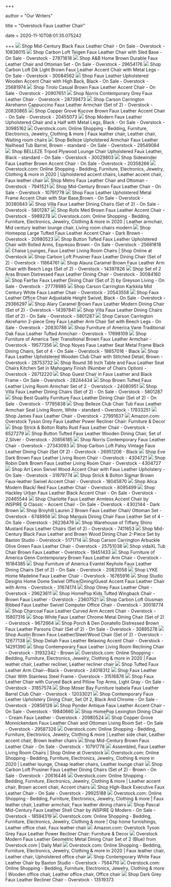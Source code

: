 +++
        
author = "Our Writers"
        
title = "Overstock Faux Leather Chair"
        
date = 2020-11-10T08:01:35.075242
        
+++
[ ![](https://ak1.ostkcdn.com/images/products/10838015/Mid-Century-Black-Faux-Leather-Chair-44099b4e-3118-4ad8-9d5e-5faf6556c746_600.jpg?impolicy=medium)](https://ak1.ostkcdn.com/images/products/10838015/Mid-Century-Black-Faux-Leather-Chair-44099b4e-3118-4ad8-9d5e-5faf6556c746_600.jpg?impolicy=medium) Shop Mid-Century Black Faux Leather Chair - On Sale - Overstock - 10838015
[ ![](https://ak1.ostkcdn.com/images/products/27871618/Carbon-Loft-Teigen-Faux-Leather-Chair-with-Sled-Base-d5852b8c-51f5-42eb-b01d-5e3b71416d15_600.jpg?impolicy=medium)](https://ak1.ostkcdn.com/images/products/27871618/Carbon-Loft-Teigen-Faux-Leather-Chair-with-Sled-Base-d5852b8c-51f5-42eb-b01d-5e3b71416d15_600.jpg?impolicy=medium) Shop Carbon Loft Teigen Faux Leather Chair with Sled Base - On Sale -  Overstock - 27871618
[ ![](https://ak1.ostkcdn.com/images/products/is/images/direct/c84fe196152c6e22fa33743d2bc238e41d536e98/Brown-Durable-Faux-Leather-Chair-and-Ottoman-Set.jpg?impolicy=medium)](https://ak1.ostkcdn.com/images/products/is/images/direct/c84fe196152c6e22fa33743d2bc238e41d536e98/Brown-Durable-Faux-Leather-Chair-and-Ottoman-Set.jpg?impolicy=medium) Shop A&B Home Brown Durable Faux Leather Chair and Ottoman Set - On Sale -  Overstock - 29654176
[ ![](https://ak1.ostkcdn.com/images/products/30084562/Anwar-Light-Brown-Faux-Leather-Wide-Seating-Accent-Chair-with-Metal-Legs-4d8c3dd7-f846-4396-b4c8-27e4cd50adb4_600.jpg?impolicy=medium)](https://ak1.ostkcdn.com/images/products/30084562/Anwar-Light-Brown-Faux-Leather-Wide-Seating-Accent-Chair-with-Metal-Legs-4d8c3dd7-f846-4396-b4c8-27e4cd50adb4_600.jpg?impolicy=medium) Shop Carbon Loft Dik Light Brown Faux Leather Accent Chair with Metal Legs  - On Sale - Overstock - 30084562
[ ![](https://ak1.ostkcdn.com/images/products/25681974/Faux-Leather-Upholstered-Wooden-Accent-Chair-with-High-Back-Black-dc5647fa-d34d-4b65-8256-92c0dc2ebb28_600.jpg?impolicy=medium)](https://ak1.ostkcdn.com/images/products/25681974/Faux-Leather-Upholstered-Wooden-Accent-Chair-with-High-Back-Black-dc5647fa-d34d-4b65-8256-92c0dc2ebb28_600.jpg?impolicy=medium) Shop Faux Leather Upholstered Wooden Accent Chair with High Back, Black -  On Sale - Overstock - 25681974
[ ![](https://ak1.ostkcdn.com/images/products/20907651/Signature-Design-by-Ashley-Tirolo-Brown-Faux-Leather-Casual-Accent-Chair-5dbd9d18-8dfa-42d1-976b-644f3b84c092_600.jpg?impolicy=medium)](https://ak1.ostkcdn.com/images/products/20907651/Signature-Design-by-Ashley-Tirolo-Brown-Faux-Leather-Casual-Accent-Chair-5dbd9d18-8dfa-42d1-976b-644f3b84c092_600.jpg?impolicy=medium) Shop Tirolo Casual Brown Faux Leather Accent Chair - On Sale - Overstock -  20907651
[ ![](https://ak1.ostkcdn.com/images/products/28739473/Norris-Contemporary-Grey-Faux-Leather-Chair-b73b5c54-bbf1-45ed-b4bc-85eef24c7668_600.jpg?impolicy=medium)](https://ak1.ostkcdn.com/images/products/28739473/Norris-Contemporary-Grey-Faux-Leather-Chair-b73b5c54-bbf1-45ed-b4bc-85eef24c7668_600.jpg?impolicy=medium) Shop Norris Contemporary Grey Faux Leather Chair - Overstock - 28739473
[ ![](https://ak1.ostkcdn.com/images/products/is/images/direct/ea917a3d1783c0e4e91a5c5aea52a5f488ff0ca5/Carson-Carrington-Akrehamn-2-piece-Cappuccino-Faux-Leather-Arm-Chairs-Set-with-Beech-Legs.jpg?impolicy=medium)](https://ak1.ostkcdn.com/images/products/is/images/direct/ea917a3d1783c0e4e91a5c5aea52a5f488ff0ca5/Carson-Carrington-Akrehamn-2-piece-Cappuccino-Faux-Leather-Arm-Chairs-Set-with-Beech-Legs.jpg?impolicy=medium) Shop Carson Carrington Akrehamn Cappuccino Faux Leather Armchair (Set of 2)  - Overstock - 20830865
[ ![](https://ak1.ostkcdn.com/images/products/20455073/INK-IVY-Shasta-Brown-Faux-Leather-Accent-Chair-43d7e554-267f-44a6-ac2c-1433d8911966_600.jpg?impolicy=medium)](https://ak1.ostkcdn.com/images/products/20455073/INK-IVY-Shasta-Brown-Faux-Leather-Accent-Chair-43d7e554-267f-44a6-ac2c-1433d8911966_600.jpg?impolicy=medium) Shop Copper Grove Kucove Brown Faux Leather Accent Chair - On Sale -  Overstock - 20455073
[ ![](https://ak1.ostkcdn.com/images/products/30985162/Modern-Faux-Leather-Upholstered-Chair-and-a-Half-with-Metal-Legs-Black-8336f0f2-21da-47b3-9af6-7fcfe1679922_600.jpg?impolicy=medium)](https://ak1.ostkcdn.com/images/products/30985162/Modern-Faux-Leather-Upholstered-Chair-and-a-Half-with-Metal-Legs-Black-8336f0f2-21da-47b3-9af6-7fcfe1679922_600.jpg?impolicy=medium) Shop Modern Faux Leather Upholstered Chair and a Half with Metal Legs,  Black - On Sale - Overstock - 30985162
[ ![](https://i.pinimg.com/originals/5f/d6/f5/5fd6f5c546fd10f6539c84f565ac956e.jpg)](https://i.pinimg.com/originals/5f/d6/f5/5fd6f5c546fd10f6539c84f565ac956e.jpg) Overstock.com: Online Shopping - Bedding, Furniture, Electronics, Jewelry,  Clothing & more | Faux leather chair, Leather chair, Waiting room chairs
[ ![](https://ak1.ostkcdn.com/images/products/is/images/direct/c7d850a102eb1799da8a7c7aeee60adb9e6551f4/Belleze-Modern-Upholstered-Arm-Club-Chair-Faux-Leather-With-Nailhead-Tub-Barrel-Style%2C-Brown.jpg?impolicy=medium)](https://ak1.ostkcdn.com/images/products/is/images/direct/c7d850a102eb1799da8a7c7aeee60adb9e6551f4/Belleze-Modern-Upholstered-Arm-Club-Chair-Faux-Leather-With-Nailhead-Tub-Barrel-Style%2C-Brown.jpg?impolicy=medium) Shop Belleze Upholstered Armchair Faux Leather Nailhead Tub Barrel, Brown -  standard - On Sale - Overstock - 29549084
[ ![](https://ak1.ostkcdn.com/images/products/is/images/direct/f41fd7e2ec2790e167fa830bec37e0bdb6febc17/BELLEZE-Mid-Century-Modern-Tripod-Plywood-Lounge-Chair-Walnut-Bentwood-Upholstered-Faux-Leather%2C-Black.jpg?impolicy=medium)](https://ak1.ostkcdn.com/images/products/is/images/direct/f41fd7e2ec2790e167fa830bec37e0bdb6febc17/BELLEZE-Mid-Century-Modern-Tripod-Plywood-Lounge-Chair-Walnut-Bentwood-Upholstered-Faux-Leather%2C-Black.jpg?impolicy=medium) Shop BELLEZE Tripod Plywood Lounge Chair Upholstered Faux Leather, Black -  standard - On Sale - Overstock - 30029803
[ ![](https://ak1.ostkcdn.com/images/products/20358266/Sidewinder-Accent-Chair-9a1a5084-66b5-427f-b288-fcb80d495003_600.jpg?impolicy=medium)](https://ak1.ostkcdn.com/images/products/20358266/Sidewinder-Accent-Chair-9a1a5084-66b5-427f-b288-fcb80d495003_600.jpg?impolicy=medium) Shop Sidewinder Faux Leather Brown Accent Chair - On Sale - Overstock -  20358266
[ ![](https://i.pinimg.com/474x/63/7e/12/637e12f30ca6bb4a958f8fc84078fbb6.jpg)](https://i.pinimg.com/474x/63/7e/12/637e12f30ca6bb4a958f8fc84078fbb6.jpg) Overstock.com: Online Shopping - Bedding, Furniture, Electronics, Jewelry,  Clothing & more in 2020 | Upholstered accent chairs, Leather accent chair, Faux  leather chair
[ ![](https://ak1.ostkcdn.com/images/products/7941521/Metro-Leather-Chair-and-Ottoman-f03847e1-5d2e-41e8-aac2-a1c74b39d02f_600.jpg?impolicy=medium)](https://ak1.ostkcdn.com/images/products/7941521/Metro-Leather-Chair-and-Ottoman-f03847e1-5d2e-41e8-aac2-a1c74b39d02f_600.jpg?impolicy=medium) Shop Metro Faux Leather Chair and Ottoman - Overstock - 7941521
[ ![](https://ak1.ostkcdn.com/images/products/10791778/Mid-Century-Brown-Faux-Leather-Chair-6370cce5-b83a-4848-aab9-04eac4458d2e_600.jpg?impolicy=medium)](https://ak1.ostkcdn.com/images/products/10791778/Mid-Century-Brown-Faux-Leather-Chair-6370cce5-b83a-4848-aab9-04eac4458d2e_600.jpg?impolicy=medium) Shop Mid-Century Brown Faux Leather Chair - On Sale - Overstock - 10791778
[ ![](https://ak1.ostkcdn.com/images/products/30380843/Faux-Leather-Upholstered-Metal-Frame-Accent-Chair-with-Star-Base-Brown-de72217a-cc15-446b-bead-78f95861b11e_600.jpg?impolicy=medium)](https://ak1.ostkcdn.com/images/products/30380843/Faux-Leather-Upholstered-Metal-Frame-Accent-Chair-with-Star-Base-Brown-de72217a-cc15-446b-bead-78f95861b11e_600.jpg?impolicy=medium) Shop Faux Leather Upholstered Metal Frame Accent Chair with Star Base,Brown  - On Sale - Overstock - 30380843
[ ![](https://ak1.ostkcdn.com/images/products/5801287/Villa-Faux-Leather-Dining-Chairs-Set-of-2-739a1636-1c47-4cfb-a144-f4b38da7bdef_1000.jpg)](https://ak1.ostkcdn.com/images/products/5801287/Villa-Faux-Leather-Dining-Chairs-Set-of-2-739a1636-1c47-4cfb-a144-f4b38da7bdef_1000.jpg) Shop Villa Faux Leather Dining Chairs (Set of 2) - On Sale - Overstock -  5801287
[ ![](https://ak1.ostkcdn.com/images/products/5989278/Rollx-Med-Brown-Faux-Leather-Accent-Chair-P13678889.jpg?impolicy=medium)](https://ak1.ostkcdn.com/images/products/5989278/Rollx-Med-Brown-Faux-Leather-Accent-Chair-P13678889.jpg?impolicy=medium) Shop Rollx Med Brown Faux Leather Accent Chair - Overstock - 5989278
[ ![](https://i.pinimg.com/originals/a0/dd/03/a0dd0328480949e16342a4a45ef17fc5.png)](https://i.pinimg.com/originals/a0/dd/03/a0dd0328480949e16342a4a45ef17fc5.png) Overstock.com: Online Shopping - Bedding, Furniture, Electronics, Jewelry,  Clothing & more in 2020 | Leather armchair, Mid century leather lounge chair,  Living room chairs modern
[ ![](https://ak1.ostkcdn.com/images/products/20980523/Homepop-Large-Tufted-Faux-Leather-Accent-Chair-Dark-Brown-2703b45f-8220-4fb9-bac2-f260bb16208f_600.jpg?impolicy=medium)](https://ak1.ostkcdn.com/images/products/20980523/Homepop-Large-Tufted-Faux-Leather-Accent-Chair-Dark-Brown-2703b45f-8220-4fb9-bac2-f260bb16208f_600.jpg?impolicy=medium) Shop Homepop Large Tufted Faux Leather Accent Chair - Dark Brown - Overstock  - 20980523
[ ![](https://ak1.ostkcdn.com/images/products/25681818/Button-Tufted-Faux-Leather-Upholstered-Chair-with-Rolled-Arms-Espresso-Brown-2d0953fc-d08c-4fb5-8309-fceb1c16f2a1_600.jpg?impolicy=medium)](https://ak1.ostkcdn.com/images/products/25681818/Button-Tufted-Faux-Leather-Upholstered-Chair-with-Rolled-Arms-Espresso-Brown-2d0953fc-d08c-4fb5-8309-fceb1c16f2a1_600.jpg?impolicy=medium) Shop Button Tufted Faux Leather Upholstered Chair with Rolled Arms,  Espresso Brown - On Sale - Overstock - 25681818
[ ![](https://ak1.ostkcdn.com/images/products/27334966/Pasargads-Concord-Leather-Stainless-Steel-Lounge-Chair-Orange-fc365746-307b-422c-b320-639847479f34_1000.jpg?imwidth=400&impolicy=medium)](https://ak1.ostkcdn.com/images/products/27334966/Pasargads-Concord-Leather-Stainless-Steel-Lounge-Chair-Orange-fc365746-307b-422c-b320-639847479f34_1000.jpg?imwidth=400&impolicy=medium) Chaise Lounges, Faux Leather Living Room Chairs | Shop Online at Overstock
[ ![](https://ak1.ostkcdn.com/images/products/is/images/direct/e04d5917f61939d210d25cf5435c9b9a5e94b7e5/Carbon-Loft-Prusiner-Faux-Leather-Dining-Chairs-%28Set-of-2%29.jpg?impolicy=medium)](https://ak1.ostkcdn.com/images/products/is/images/direct/e04d5917f61939d210d25cf5435c9b9a5e94b7e5/Carbon-Loft-Prusiner-Faux-Leather-Dining-Chairs-%28Set-of-2%29.jpg?impolicy=medium) Shop Carbon Loft Prusiner Faux Leather Dining Chair (Set of 2) - Overstock  - 11864761
[ ![](https://ak1.ostkcdn.com/images/products/14397826/Set-of-2-Alaura-Arm-Chair-in-Caramel-Brown-Faux-Leather-with-Beech-Legs-b508d7cb-c3d3-4212-adf4-7f0ad9788c01_600.jpg?impolicy=medium)](https://ak1.ostkcdn.com/images/products/14397826/Set-of-2-Alaura-Arm-Chair-in-Caramel-Brown-Faux-Leather-with-Beech-Legs-b508d7cb-c3d3-4212-adf4-7f0ad9788c01_600.jpg?impolicy=medium) Shop Alaura Caramel Brown Faux Leather Arm Chair with Beech Legs (Set of 2)  - Overstock - 14397826
[ ![](https://ak1.ostkcdn.com/images/products/30084160/Set-of-2-Aras-Brown-Distressed-Faux-Leather-Dining-Chair-6aaa49b2-e846-4033-8255-7903795462d8_600.jpg?impolicy=medium)](https://ak1.ostkcdn.com/images/products/30084160/Set-of-2-Aras-Brown-Distressed-Faux-Leather-Dining-Chair-6aaa49b2-e846-4033-8255-7903795462d8_600.jpg?impolicy=medium) Shop Set of 2 Aras Brown Distressed Faux Leather Dining Chair - Overstock -  30084160
[ ![](https://ak1.ostkcdn.com/images/products/27778985/Fairfax-Faux-Leather-Dining-Chair-Set-of-2-by-Greyson-Living-N-A-e01843f9-ba74-4056-8411-71a227551876_600.jpg?impolicy=medium)](https://ak1.ostkcdn.com/images/products/27778985/Fairfax-Faux-Leather-Dining-Chair-Set-of-2-by-Greyson-Living-N-A-e01843f9-ba74-4056-8411-71a227551876_600.jpg?impolicy=medium) Shop Fairfax Faux Leather Dining Chair (Set of 2) by Greyson Living - On  Sale - Overstock - 27778985
[ ![](https://ak1.ostkcdn.com/images/products/20543558/Carson-Carrington-Karkkila-Mid-Century-White-Faux-Leather-Chair-4459cb70-ef8d-4aaf-9be6-44b04b199bb5_600.jpg?impolicy=medium)](https://ak1.ostkcdn.com/images/products/20543558/Carson-Carrington-Karkkila-Mid-Century-White-Faux-Leather-Chair-4459cb70-ef8d-4aaf-9be6-44b04b199bb5_600.jpg?impolicy=medium) Shop Carson Carrington Karkkila Mid Century White Faux Leather Chair -  Overstock - 20543558
[ ![](https://ak1.ostkcdn.com/images/products/29366297/Faux-Leather-Office-Chair-Adjustable-Height-Swivel-Black-ed1e044f-c2d8-40ca-9710-2d21bad3e3d2_600.jpg?impolicy=medium)](https://ak1.ostkcdn.com/images/products/29366297/Faux-Leather-Office-Chair-Adjustable-Height-Swivel-Black-ed1e044f-c2d8-40ca-9710-2d21bad3e3d2_600.jpg?impolicy=medium) Shop Faux Leather Office Chair Adjustable Height Swivel, Black - On Sale -  Overstock - 29366297
[ ![](https://ak1.ostkcdn.com/images/products/14397841/Set-of-2-Alary-Caramel-Brown-Faux-Leather-Modern-Dining-Chair-with-Black-Iron-Legs-7d9b6430-248c-45f6-8f71-d96f7c3b8707_600.jpg?impolicy=medium)](https://ak1.ostkcdn.com/images/products/14397841/Set-of-2-Alary-Caramel-Brown-Faux-Leather-Modern-Dining-Chair-with-Black-Iron-Legs-7d9b6430-248c-45f6-8f71-d96f7c3b8707_600.jpg?impolicy=medium) Shop Alary Caramel Brown Faux Leather Modern Dining Chair (Set of 2) -  Overstock - 14397841
[ ![](https://ak1.ostkcdn.com/images/products/is/images/direct/3cf96442a604466c03d8eddf42b92af8af8440c7/Villa-Faux-Leather-Dining-Chairs-%28Set-of-2%29.jpg)](https://ak1.ostkcdn.com/images/products/is/images/direct/3cf96442a604466c03d8eddf42b92af8af8440c7/Villa-Faux-Leather-Dining-Chairs-%28Set-of-2%29.jpg) Shop Villa Faux Leather Dining Chairs (Set of 2) - On Sale - Overstock -  5801287
[ ![](https://ak1.ostkcdn.com/images/products/is/images/direct/b0e4b2a026fdec38ae9c85c1d5da766b56f14044/Carson-Carrington-Akrehamn-2-piece-Grey-Faux-Leather-Arm-Chair-Set-with-Beech-Legs.jpg?impolicy=medium)](https://ak1.ostkcdn.com/images/products/is/images/direct/b0e4b2a026fdec38ae9c85c1d5da766b56f14044/Carson-Carrington-Akrehamn-2-piece-Grey-Faux-Leather-Arm-Chair-Set-with-Beech-Legs.jpg?impolicy=medium) Shop Carson Carrington Akrehamn 2-piece Grey Faux Leather Arm Chair Set  with Beech Legs - On Sale - Overstock - 20830786
[ ![](https://ak1.ostkcdn.com/images/products/17698109/Furniture-of-America-Luxenburg-Traditional-Tufted-Top-Grain-Leather-Match-Dark-Oak-Arm-Chair-9ad8c890-21d0-4a86-8e87-ff1e35b6ddc7_600.jpg?impolicy=medium)](https://ak1.ostkcdn.com/images/products/17698109/Furniture-of-America-Luxenburg-Traditional-Tufted-Top-Grain-Leather-Match-Dark-Oak-Arm-Chair-9ad8c890-21d0-4a86-8e87-ff1e35b6ddc7_600.jpg?impolicy=medium) Shop Furniture of America Vane Traditional Oak Faux Leather Tufted Armchair  - Overstock - 17698109
[ ![](https://ak1.ostkcdn.com/images/products/19577356/Furniture-of-America-Sempia-Transitional-Brown-Leatherette-Chenille-Fabric-Arm-Chair-85dcc70f-cd8f-4d1f-8d44-782f478e6886_600.jpg?impolicy=medium)](https://ak1.ostkcdn.com/images/products/19577356/Furniture-of-America-Sempia-Transitional-Brown-Leatherette-Chenille-Fabric-Arm-Chair-85dcc70f-cd8f-4d1f-8d44-782f478e6886_600.jpg?impolicy=medium) Shop Furniture of America Teer Transitional Brown Faux Leather Armchair -  Overstock - 19577356
[ ![](https://ak1.ostkcdn.com/images/products/18657016/Noyes-Faux-Leather-Seat-Metal-Frame-Black-Dining-Chairs-Set-of-4-9789c1af-1784-4afa-96ca-8dfc26d74b95_600.jpg?impolicy=medium)](https://ak1.ostkcdn.com/images/products/18657016/Noyes-Faux-Leather-Seat-Metal-Frame-Black-Dining-Chairs-Set-of-4-9789c1af-1784-4afa-96ca-8dfc26d74b95_600.jpg?impolicy=medium) Shop Noyes Faux Leather Seat Metal Frame Black Dining Chairs, Set of 4 - On  Sale - Overstock - 18657016 - Black
[ ![](https://ak1.ostkcdn.com/images/products/28753732/Faux-Leather-Upholstered-Wooden-Club-Chair-with-Stitched-Detail-Brown-b56663a0-1f57-4b08-97f9-47c8e0500887_600.jpg?impolicy=medium)](https://ak1.ostkcdn.com/images/products/28753732/Faux-Leather-Upholstered-Wooden-Club-Chair-with-Stitched-Detail-Brown-b56663a0-1f57-4b08-97f9-47c8e0500887_600.jpg?impolicy=medium) Shop Faux Leather Upholstered Wooden Club Chair with Stitched Detail, Brown  - Overstock - 28753732
[ ![](https://ak1.ostkcdn.com/images/products/is/images/direct/082f8ea2501584f65022fa81e91f11309d38f78a/Round-36-Inch-Table-and-Faux-Leather-Seat-Chairs-Kitchen-Set-in-Mahogany-Finish-%28Number-of-Chairs-Option%29.jpg?impolicy=medium)](https://ak1.ostkcdn.com/images/products/is/images/direct/082f8ea2501584f65022fa81e91f11309d38f78a/Round-36-Inch-Table-and-Faux-Leather-Seat-Chairs-Kitchen-Set-in-Mahogany-Finish-%28Number-of-Chairs-Option%29.jpg?impolicy=medium) Shop Round 36 Inch Table and Faux Leather Seat Chairs Kitchen Set in  Mahogany Finish (Number of Chairs Option) - Overstock - 28712220
[ ![](https://ak1.ostkcdn.com/images/products/28244434/Work-Smart-Guest-Chair-in-Faux-Leather-and-Black-Frame-N-A-6cbd145b-1a6c-4196-9615-61d40e9958fd_600.jpg?impolicy=medium)](https://ak1.ostkcdn.com/images/products/28244434/Work-Smart-Guest-Chair-in-Faux-Leather-and-Black-Frame-N-A-6cbd145b-1a6c-4196-9615-61d40e9958fd_600.jpg?impolicy=medium) Shop Guest Chair in Faux Leather and Black Frame - On Sale - Overstock -  28244434
[ ![](https://ak1.ostkcdn.com/images/products/24080951/Brown-Tufted-Faux-Leather-Living-Room-Armchair-Set-of-2-7d894f7c-a7cb-4955-846b-a4910569e78e_600.jpg?impolicy=medium)](https://ak1.ostkcdn.com/images/products/24080951/Brown-Tufted-Faux-Leather-Living-Room-Armchair-Set-of-2-7d894f7c-a7cb-4955-846b-a4910569e78e_600.jpg?impolicy=medium) Shop Brown Tufted Faux Leather Living Room Armchair Set of 2 - Overstock -  24080951
[ ![](https://ak1.ostkcdn.com/images/products/5801287/Villa-Faux-Leather-Dining-Chairs-Set-of-2-d3e092e9-dae9-4a2e-ba9f-c02d1f3e5f77_600.jpg?impolicy=medium)](https://ak1.ostkcdn.com/images/products/5801287/Villa-Faux-Leather-Dining-Chairs-Set-of-2-d3e092e9-dae9-4a2e-ba9f-c02d1f3e5f77_600.jpg?impolicy=medium) Shop Villa Faux Leather Dining Chairs (Set of 2) - On Sale - Overstock -  5801287
[ ![](https://ak1.ostkcdn.com/images/products/is/images/direct/7db99a11b5104871300791ae8a892925fc348cf5/Best-Quality-Furniture-Faux-Leather-Dining-Chair-%28Set-of-2%29.jpg?impolicy=medium)](https://ak1.ostkcdn.com/images/products/is/images/direct/7db99a11b5104871300791ae8a892925fc348cf5/Best-Quality-Furniture-Faux-Leather-Dining-Chair-%28Set-of-2%29.jpg?impolicy=medium) Shop Best Quality Furniture Faux Leather Dining Chair (Set of 2) - On Sale  - Overstock - 17795838
[ ![](https://ak1.ostkcdn.com/images/products/is/images/direct/557ccfe818bc33e2c0f12e3767c7df3f4d1e828b/Belleze-Club-Chair-Tub-Faux-Leather-Armchair-Seat-Accent-Living-Room%2C-White.jpg?impolicy=medium)](https://ak1.ostkcdn.com/images/products/is/images/direct/557ccfe818bc33e2c0f12e3767c7df3f4d1e828b/Belleze-Club-Chair-Tub-Faux-Leather-Armchair-Seat-Accent-Living-Room%2C-White.jpg?impolicy=medium) Shop Belleze Club Chair Tub Faux Leather Armchair Seat Living Room, White -  standard - Overstock - 17833251
[ ![](https://ak1.ostkcdn.com/images/products/27991637/James-PU-Leather-Chair-9d288fe2-47c1-4e31-b6b8-a96f733cf9ba_600.jpg?impolicy=medium)](https://ak1.ostkcdn.com/images/products/27991637/James-PU-Leather-Chair-9d288fe2-47c1-4e31-b6b8-a96f733cf9ba_600.jpg?impolicy=medium) Shop James Faux Leather Chair - Overstock - 27991637
[ ![](https://images-na.ssl-images-amazon.com/images/I/A1YPtQop%2BJL._AC_SY355_.jpg)](https://images-na.ssl-images-amazon.com/images/I/A1YPtQop%2BJL._AC_SY355_.jpg) Amazon.com: Overstock Tyson Grey Faux Leather Power Recliner Chair:  Furniture & Decor
[ ![](https://ak1.ostkcdn.com/images/products/6527279/Rialto-Rust-Faux-Leather-Chair-83653a8c-c802-4f3d-8a30-2b6a0f6c9836_600.jpg?impolicy=medium)](https://ak1.ostkcdn.com/images/products/6527279/Rialto-Rust-Faux-Leather-Chair-83653a8c-c802-4f3d-8a30-2b6a0f6c9836_600.jpg?impolicy=medium) Shop Strick & Bolton Rialto Rust Faux Leather Chair - Overstock - 6527279
[ ![](https://ak1.ostkcdn.com/images/products/20856185/Button-Tufted-Faux-Leather-Wooden-Dining-Chair-Set-Of-2-Silver-fda516d1-5e8e-45fd-bd87-f6ec5b60753a_600.jpg?impolicy=medium)](https://ak1.ostkcdn.com/images/products/20856185/Button-Tufted-Faux-Leather-Wooden-Dining-Chair-Set-Of-2-Silver-fda516d1-5e8e-45fd-bd87-f6ec5b60753a_600.jpg?impolicy=medium) Shop Button Tufted Faux Leather Wooden Dining Chair, Set of 2,Silver -  Overstock - 20856185
[ ![](https://ak1.ostkcdn.com/images/products/27343093/Norris-Contemporary-Faux-Leather-Chair-f5430767-6dca-42e5-b74b-9b3898722fc5_600.jpg?impolicy=medium)](https://ak1.ostkcdn.com/images/products/27343093/Norris-Contemporary-Faux-Leather-Chair-f5430767-6dca-42e5-b74b-9b3898722fc5_600.jpg?impolicy=medium) Shop Norris Contemporary Faux Leather Chair - Overstock - 27343093
[ ![](https://ak1.ostkcdn.com/images/products/26951206/Carbon-Loft-Patsy-Vintage-Faux-Leather-Dining-Chair-Set-Of-2-5a6f1fe3-8acc-4784-af43-6417415d06ef_600.jpg?impolicy=medium)](https://ak1.ostkcdn.com/images/products/26951206/Carbon-Loft-Patsy-Vintage-Faux-Leather-Dining-Chair-Set-Of-2-5a6f1fe3-8acc-4784-af43-6417415d06ef_600.jpg?impolicy=medium) Shop Carbon Loft Patsy Vintage Faux Leather Dining Chair (Set Of 2) -  Overstock - 26951206 - Black
[ ![](https://ak1.ostkcdn.com/images/products/P12282272.jpg?impolicy=medium)](https://ak1.ostkcdn.com/images/products/P12282272.jpg?impolicy=medium) Shop Eve Dark Brown Faux Leather Living Room Chair - Overstock - 4304721
[ ![](https://ak1.ostkcdn.com/images/products/P12282273.jpg?impolicy=medium)](https://ak1.ostkcdn.com/images/products/P12282273.jpg?impolicy=medium) Shop Robin Dark Brown Faux Leather Living Room Chair - Overstock - 4304727
[ ![](https://ak1.ostkcdn.com/images/products/is/images/direct/7ce54e6ec5e631be4dc1ee18f3cd48bffd18cc7a/Art-Leon-Swivel-Wood-Accent-Chair-with-Faux-Leather-Upholstery.jpg?impolicy=medium)](https://ak1.ostkcdn.com/images/products/is/images/direct/7ce54e6ec5e631be4dc1ee18f3cd48bffd18cc7a/Art-Leon-Swivel-Wood-Accent-Chair-with-Faux-Leather-Upholstery.jpg?impolicy=medium) Shop Art Leon Swivel Wood Accent Chair with Faux Leather Upholstery - On  Sale - Overstock - 31979774
[ ![](https://ak1.ostkcdn.com/images/products/18045870/Emerald-Home-Milo-Dark-Brown-Swivel-Chair-3fd544bf-d5f5-4996-be7c-9e759e02f8cd_600.jpg?impolicy=medium)](https://ak1.ostkcdn.com/images/products/18045870/Emerald-Home-Milo-Dark-Brown-Swivel-Chair-3fd544bf-d5f5-4996-be7c-9e759e02f8cd_600.jpg?impolicy=medium) Shop Strick & Bolton Sigmar Brown Faux-leather Swivel Accent Chair -  Overstock - 18045870
[ ![](https://ak1.ostkcdn.com/images/products/8095499/Alica-Modern-Black-Red-Faux-Leather-Chair-76faf050-1aba-4f09-81cf-527bb5da3bb5_600.jpg?impolicy=medium)](https://ak1.ostkcdn.com/images/products/8095499/Alica-Modern-Black-Red-Faux-Leather-Chair-76faf050-1aba-4f09-81cf-527bb5da3bb5_600.jpg?impolicy=medium) Shop Alica Modern Black/ Red Faux Leather Chair - Overstock - 8095499
[ ![](https://ak1.ostkcdn.com/images/products/20465544/Hackley-Urban-Faux-Leather-Black-Accent-Chair-0180bff7-871d-4bba-abb4-eee5a6230eec_600.jpg?impolicy=medium)](https://ak1.ostkcdn.com/images/products/20465544/Hackley-Urban-Faux-Leather-Black-Accent-Chair-0180bff7-871d-4bba-abb4-eee5a6230eec_600.jpg?impolicy=medium) Shop Hackley Urban Faux Leather Black Accent Chair - On Sale - Overstock -  20465544
[ ![](https://ak1.ostkcdn.com/images/products/4302144/Charlotte-Faux-Leather-Armless-Accent-Chair-by-iNSPIRE-Q-Classic-621a533d-6667-4db3-b506-193122d0f75c_600.jpg?impolicy=medium)](https://ak1.ostkcdn.com/images/products/4302144/Charlotte-Faux-Leather-Armless-Accent-Chair-by-iNSPIRE-Q-Classic-621a533d-6667-4db3-b506-193122d0f75c_600.jpg?impolicy=medium) Shop Charlotte Faux Leather Armless Accent Chair by iNSPIRE Q Classic -  Accent Chair - On Sale - Overstock - 4302144 - Dark Brown
[ ![](https://ak1.ostkcdn.com/images/products/6748956/Broyhill-Lauren-2-Brown-Faux-Leather-Chair-Ottoman-Set-e5312a6f-41b8-4ede-914a-5a8150cf49c0_600.jpg?impolicy=medium)](https://ak1.ostkcdn.com/images/products/6748956/Broyhill-Lauren-2-Brown-Faux-Leather-Chair-Ottoman-Set-e5312a6f-41b8-4ede-914a-5a8150cf49c0_600.jpg?impolicy=medium) Shop Broyhill Lauren 2 Brown Faux Leather Chair/ Ottoman Set - Overstock -  6748956
[ ![](https://ak1.ostkcdn.com/images/products/26236476/Marquis-Dining-Chair-Faux-Leather-Set-of-4-N-A-19ac5f18-263f-4cab-94cd-688f9c59c5c8_600.jpg?impolicy=medium)](https://ak1.ostkcdn.com/images/products/26236476/Marquis-Dining-Chair-Faux-Leather-Set-of-4-N-A-19ac5f18-263f-4cab-94cd-688f9c59c5c8_600.jpg?impolicy=medium) Shop Marquis Dining Chair Faux Leather Set of 4 - On Sale - Overstock -  26236476
[ ![](https://ak1.ostkcdn.com/images/products/7411653/Warehouse-of-Tiffany-Shino-Mustard-Faux-Leather-Chairs-Set-of-2-a8e8f563-4e50-4933-a900-84dc6dfccb66_600.jpg?impolicy=medium)](https://ak1.ostkcdn.com/images/products/7411653/Warehouse-of-Tiffany-Shino-Mustard-Faux-Leather-Chairs-Set-of-2-a8e8f563-4e50-4933-a900-84dc6dfccb66_600.jpg?impolicy=medium) Shop Warehouse of Tiffany Shino Mustard Faux Leather Chairs (Set of 2) -  Overstock - 7411653
[ ![](https://ak1.ostkcdn.com/images/products/5171714/Mid-Century-Black-Faux-Leather-and-Brown-Wood-Dining-Chair-2-Piece-Set-by-Baxton-Studio-984f2b9a-295c-490f-8da4-5c9c62e91172_600.jpg?impolicy=medium)](https://ak1.ostkcdn.com/images/products/5171714/Mid-Century-Black-Faux-Leather-and-Brown-Wood-Dining-Chair-2-Piece-Set-by-Baxton-Studio-984f2b9a-295c-490f-8da4-5c9c62e91172_600.jpg?impolicy=medium) Shop Mid-Century Black Faux Leather and Brown Wood Dining Chair 2-Piece Set  by Baxton Studio - Overstock - 5171714
[ ![](https://ak1.ostkcdn.com/images/products/25751038/Carson-Carrington-Arbuckle-Olive-Green-Faux-Leather-Chair-e6d672ef-5d2a-4444-bdf6-7d01f3097fab_600.jpg?impolicy=medium)](https://ak1.ostkcdn.com/images/products/25751038/Carson-Carrington-Arbuckle-Olive-Green-Faux-Leather-Chair-e6d672ef-5d2a-4444-bdf6-7d01f3097fab_600.jpg?impolicy=medium) Shop Carson Carrington Arbuckle Olive Green Faux Leather Chair - Overstock  - 25751038
[ ![](https://ak1.ostkcdn.com/images/products/is/images/direct/443bb928972bb171f8a4d36e557842c05ee47249/vidaXL-Artificial-Leather-Tub-Chair-Armchair-with-Footrest-Gold.jpg?impolicy=medium)](https://ak1.ostkcdn.com/images/products/is/images/direct/443bb928972bb171f8a4d36e557842c05ee47249/vidaXL-Artificial-Leather-Tub-Chair-Armchair-with-Footrest-Gold.jpg?impolicy=medium) Shop vidaXL Tub Chair Brown Faux Leather - Overstock - 19451433
[ ![](https://ak1.ostkcdn.com/images/products/16184385/Furniture-of-America-Custard-Traditional-Tufted-Leatherette-Caster-Adjustable-Brown-Arm-Chair-cd7e545e-03c8-4702-97cf-cebc80ff32d3_600.jpg?impolicy=medium)](https://ak1.ostkcdn.com/images/products/16184385/Furniture-of-America-Custard-Traditional-Tufted-Leatherette-Caster-Adjustable-Brown-Arm-Chair-cd7e545e-03c8-4702-97cf-cebc80ff32d3_600.jpg?impolicy=medium) Shop Furniture of America Genn Contemporary Brown Faux Leather Arm Chair -  Overstock - 16184385
[ ![](https://ak1.ostkcdn.com/images/products/is/images/direct/fce9ed1858735ca7927c215256163f7e1ce80585/Furniture-of-America-Evantel-Keyhole-Faux-Leather-Dining-Chairs-%28Set-of-2%29.jpg?impolicy=medium)](https://ak1.ostkcdn.com/images/products/is/images/direct/fce9ed1858735ca7927c215256163f7e1ce80585/Furniture-of-America-Evantel-Keyhole-Faux-Leather-Dining-Chairs-%28Set-of-2%29.jpg?impolicy=medium) Shop Furniture of America Evantel Keyhole Faux Leather Dining Chairs (Set  of 2) - On Sale - Overstock - 20831058
[ ![](https://ak1.ostkcdn.com/images/products/16765916/LYKE-Home-Madeline-Faux-Leather-Chair-310f984d-9331-47d3-be99-9e1498ca4468_600.jpg?impolicy=medium)](https://ak1.ostkcdn.com/images/products/16765916/LYKE-Home-Madeline-Faux-Leather-Chair-310f984d-9331-47d3-be99-9e1498ca4468_600.jpg?impolicy=medium) Shop LYKE Home Madeline Faux Leather Chair - Overstock - 16765916
[ ![](https://ak1.ostkcdn.com/images/products/is/images/direct/62b486e9ed155785cca93622c4545f9cca08c019/Studio-Designs-Home-Dome-Swivel-Office-Dining-Guest-Accent-Faux-Leather-Chair-with-Arms.jpg?impolicy=medium)](https://ak1.ostkcdn.com/images/products/is/images/direct/62b486e9ed155785cca93622c4545f9cca08c019/Studio-Designs-Home-Dome-Swivel-Office-Dining-Guest-Accent-Faux-Leather-Chair-with-Arms.jpg?impolicy=medium) Shop Studio Designs Home Dome Swivel Office/Dining/Guest Accent Faux  Leather Chair with Arms - Overstock - 31674174
[ ![](https://ak1.ostkcdn.com/images/products/29623611/Olney-Faux-Leather-Chair-8ff03611-ed56-4814-a6f1-9bf8e5739045_600.jpg?impolicy=medium)](https://ak1.ostkcdn.com/images/products/29623611/Olney-Faux-Leather-Chair-8ff03611-ed56-4814-a6f1-9bf8e5739045_600.jpg?impolicy=medium) Shop Olney Faux Leather Chair - Overstock - 29623611
[ ![](https://ak1.ostkcdn.com/images/products/23607521/HomePop-Kids-Tufted-Wingback-Chair-Brown-Faux-Leather-ee912eb4-5489-4357-9612-7c762aca9a66_600.jpg?impolicy=medium)](https://ak1.ostkcdn.com/images/products/23607521/HomePop-Kids-Tufted-Wingback-Chair-Brown-Faux-Leather-ee912eb4-5489-4357-9612-7c762aca9a66_600.jpg?impolicy=medium) Shop HomePop Kids Tufted Wingback Chair - Brown Faux Leather - Overstock -  23607521
[ ![](https://ak1.ostkcdn.com/images/products/30018774/MidBack-Faux-Leather-Swivel-Conference-Task-Computer-Office-Ribbed-Chair-18cb5677-5d2e-4826-918f-2efeb6a6af9e_600.jpg?impolicy=medium)](https://ak1.ostkcdn.com/images/products/30018774/MidBack-Faux-Leather-Swivel-Conference-Task-Computer-Office-Ribbed-Chair-18cb5677-5d2e-4826-918f-2efeb6a6af9e_600.jpg?impolicy=medium) Shop Carbon Loft Glusman Ribbed Faux Leather Swivel Computer Office Chair -  Overstock - 30018774
[ ![](https://ak1.ostkcdn.com/images/products/15807316/Charcoal-Faux-Leather-Curved-Arm-Accent-Chair-0f7f583c-e252-45d3-8405-698137e3420a_600.jpg?impolicy=medium)](https://ak1.ostkcdn.com/images/products/15807316/Charcoal-Faux-Leather-Curved-Arm-Accent-Chair-0f7f583c-e252-45d3-8405-698137e3420a_600.jpg?impolicy=medium) Shop Charcoal Faux Leather Curved Arm Accent Chair - Overstock - 15807316
[ ![](https://ak1.ostkcdn.com/images/products/9672664/White-Faux-Leather-Chrome-Metal-Dining-Chair-Set-of-2-ef1371d4-bb46-429c-a4c7-30b96eee1a2c_600.jpg?impolicy=medium)](https://ak1.ostkcdn.com/images/products/9672664/White-Faux-Leather-Chrome-Metal-Dining-Chair-Set-of-2-ef1371d4-bb46-429c-a4c7-30b96eee1a2c_600.jpg?impolicy=medium) Shop White Faux Leather Chrome Metal Dining Chair (Set of 2) - Overstock -  9672664
[ ![](https://ak1.ostkcdn.com/images/products/is/images/direct/f68bbf1d018e4cc1dc8a67c03a7838aa59d25c55/HomePop-Parsons-Dining-Chair---Distressed-Brown-Faux-Leather---set-of-2.jpg?impolicy=medium)](https://ak1.ostkcdn.com/images/products/is/images/direct/f68bbf1d018e4cc1dc8a67c03a7838aa59d25c55/HomePop-Parsons-Dining-Chair---Distressed-Brown-Faux-Leather---set-of-2.jpg?impolicy=medium) Shop Porch & Den Donatello Distressed Brown Faux Leather Parsons Chair (Set  of 2) - On Sale - Overstock - 30895278
[ ![](https://ak1.ostkcdn.com/images/products/12677138/Austin-Brown-Chair-6e9f28f8-e4a3-48a0-8e93-404b0039907f_600.jpg?impolicy=medium)](https://ak1.ostkcdn.com/images/products/12677138/Austin-Brown-Chair-6e9f28f8-e4a3-48a0-8e93-404b0039907f_600.jpg?impolicy=medium) Shop Austin Brown Faux Leather/Steel/Wood Chair (Set of 2) - Overstock -  12677138
[ ![](https://ak1.ostkcdn.com/images/products/14291390/Deliah-Relaxing-Contemporary-Modern-Style-Accent-Chair-3-colors-0571c911-e2dc-4898-bd29-b5e80c4e12d5_600.jpg?impolicy=medium)](https://ak1.ostkcdn.com/images/products/14291390/Deliah-Relaxing-Contemporary-Modern-Style-Accent-Chair-3-colors-0571c911-e2dc-4898-bd29-b5e80c4e12d5_600.jpg?impolicy=medium) Shop Deliah Faux Leather Relaxing Accent Chair - Overstock - 14291390
[ ![](https://ak1.ostkcdn.com/images/products/is/images/direct/c6eee8d337dd18adffa67366f0b555a068baca1d/Contemporary-Faux-Leather-Living-Room-Reclining-Chair.jpg?impolicy=medium)](https://ak1.ostkcdn.com/images/products/is/images/direct/c6eee8d337dd18adffa67366f0b555a068baca1d/Contemporary-Faux-Leather-Living-Room-Reclining-Chair.jpg?impolicy=medium) Shop Contemporary Faux Leather Living Room Reclining Chair - Overstock -  31932342 - Brown
[ ![](https://i.pinimg.com/736x/c0/60/b2/c060b2a69936fb100cde2d11685b759a.jpg)](https://i.pinimg.com/736x/c0/60/b2/c060b2a69936fb100cde2d11685b759a.jpg) Overstock.com: Online Shopping - Bedding, Furniture, Electronics, Jewelry,  Clothing & more in 2020 | Faux leather chair, Leather recliner, Leather  recliner chair
[ ![](https://ak1.ostkcdn.com/images/products/24018312/Tufted-Faux-Leather-Arm-Chair-Black-61bdfa1f-5e15-4fcb-8316-a505ce716dd4_600.jpg?impolicy=medium)](https://ak1.ostkcdn.com/images/products/24018312/Tufted-Faux-Leather-Arm-Chair-Black-61bdfa1f-5e15-4fcb-8316-a505ce716dd4_600.jpg?impolicy=medium) Shop Tufted Faux Leather Arm Chair--Black - Overstock - 24018312
[ ![](https://ak1.ostkcdn.com/images/products/is/images/direct/bdcbfe982003480e7c9a50e9540d21f6e19150a3/Faux-Leather-Chair-w-Stainless-Steel-Frame.jpg?impolicy=medium)](https://ak1.ostkcdn.com/images/products/is/images/direct/bdcbfe982003480e7c9a50e9540d21f6e19150a3/Faux-Leather-Chair-w-Stainless-Steel-Frame.jpg?impolicy=medium) Shop Faux Leather Chair With Stainless Steel Frame - Overstock - 31516876
[ ![](https://ak1.ostkcdn.com/images/products/is/images/direct/f6b0748e01b57e8fa995e6fd069b408f7df6c7c9/Faux-Leather-Chair-with-Curved-Back-and-Pillow-Top-Arms%2C-Light-Gray.jpg?impolicy=medium)](https://ak1.ostkcdn.com/images/products/is/images/direct/f6b0748e01b57e8fa995e6fd069b408f7df6c7c9/Faux-Leather-Chair-with-Curved-Back-and-Pillow-Top-Arms%2C-Light-Gray.jpg?impolicy=medium) Shop Faux Leather Chair with Curved Back and Pillow Top Arms, Light Gray -  On Sale - Overstock - 31857574
[ ![](https://ak1.ostkcdn.com/images/products/12033021/Moser-Bay-Furniture-Isabela-Faux-Leather-Barrel-Club-Chair-a4e7da26-b44e-4f00-b3ab-14d6fa18e0c2_600.jpg?impolicy=medium)](https://ak1.ostkcdn.com/images/products/12033021/Moser-Bay-Furniture-Isabela-Faux-Leather-Barrel-Club-Chair-a4e7da26-b44e-4f00-b3ab-14d6fa18e0c2_600.jpg?impolicy=medium) Shop Moser Bay Furniture Isabela Faux Leather Barrel Club Chair - Overstock  - 12033021
[ ![](https://ak1.ostkcdn.com/images/products/20856126/Contemporary-Faux-Leather-Upholstery-Dining-Chair-Set-Of-2-Black-And-Chrome-a5004125-9923-45e8-bf61-912ef250baf4_600.jpg?impolicy=medium)](https://ak1.ostkcdn.com/images/products/20856126/Contemporary-Faux-Leather-Upholstery-Dining-Chair-Set-Of-2-Black-And-Chrome-a5004125-9923-45e8-bf61-912ef250baf4_600.jpg?impolicy=medium) Shop Contemporary Faux Leather Upholstery Dining Chair, Set Of 2, Black And  Chrome - On Sale - Overstock - 20856126
[ ![](https://ak1.ostkcdn.com/images/products/19840660/Ponder-Antique-Faux-Leather-Accent-Chair-15dab552-f764-478c-8f83-9d579bbada32_600.jpg?impolicy=medium)](https://ak1.ostkcdn.com/images/products/19840660/Ponder-Antique-Faux-Leather-Accent-Chair-15dab552-f764-478c-8f83-9d579bbada32_600.jpg?impolicy=medium) Shop Ponder Antique Faux Leather Accent Chair - On Sale - Overstock -  19840660
[ ![](https://ak1.ostkcdn.com/images/products/is/images/direct/9d1697f307592225b3a135be31e0aebd019e9186/Homepop-Lexington-Dining-Chair---Cream-Faux-Leather.jpg?impolicy=medium)](https://ak1.ostkcdn.com/images/products/is/images/direct/9d1697f307592225b3a135be31e0aebd019e9186/Homepop-Lexington-Dining-Chair---Cream-Faux-Leather.jpg?impolicy=medium) Shop HomePop Lexington Dining Chair - Cream Faux Leather - Overstock -  20980524
[ ![](https://ak1.ostkcdn.com/images/products/29587326/Copper-Grove-Monnickendam-Faux-Leather-Chair-and-Ottoman-Living-Room-Set-8c7ec286-04b3-48b4-9d54-484d536e4722_1000.jpg?impolicy=medium)](https://ak1.ostkcdn.com/images/products/29587326/Copper-Grove-Monnickendam-Faux-Leather-Chair-and-Ottoman-Living-Room-Set-8c7ec286-04b3-48b4-9d54-484d536e4722_1000.jpg?impolicy=medium) Shop Copper Grove Monnickendam Faux Leather Chair and Ottoman Living Room  Set - On Sale - Overstock - 29587326
[ ![](https://i.pinimg.com/originals/44/04/94/440494fec4516b61976c1098b841a5fc.png)](https://i.pinimg.com/originals/44/04/94/440494fec4516b61976c1098b841a5fc.png) Overstock.com: Online Shopping - Bedding, Furniture, Electronics, Jewelry,  Clothing & more | Leather side chair, Leather accent chair, Brown leather  chairs
[ ![](https://ak1.ostkcdn.com/images/products/10791778/Mid-Century-Brown-Faux-Leather-Chair-7aed787b-c268-465b-bb6f-62f07ea3bad2.jpg)](https://ak1.ostkcdn.com/images/products/10791778/Mid-Century-Brown-Faux-Leather-Chair-7aed787b-c268-465b-bb6f-62f07ea3bad2.jpg) Shop Mid-Century Brown Faux Leather Chair - On Sale - Overstock - 10791778
[ ![](https://ak1.ostkcdn.com/images/products/is/images/direct/14bc86a5b357c19454aa2c4bc5a59f1cbbc3191b/Safavieh-Manchester-Antiqued-Brown-Tufted-Club-Chair.jpg?imwidth=400&impolicy=medium)](https://ak1.ostkcdn.com/images/products/is/images/direct/14bc86a5b357c19454aa2c4bc5a59f1cbbc3191b/Safavieh-Manchester-Antiqued-Brown-Tufted-Club-Chair.jpg?imwidth=400&impolicy=medium) Assembled, Faux Leather Living Room Chairs | Shop Online at Overstock
[ ![](https://i.pinimg.com/originals/d5/16/e9/d516e963f8cc682f7af91d2714031794.png)](https://i.pinimg.com/originals/d5/16/e9/d516e963f8cc682f7af91d2714031794.png) Overstock.com: Online Shopping - Bedding, Furniture, Electronics, Jewelry,  Clothing & more in 2020 | Leather lounge, Cheap leather chairs, Leather  lounge chair
[ ![](https://ak1.ostkcdn.com/images/products/is/images/direct/9d312e50da94d3276ae2d1d3ec7377f1ad621808/Carbon-Loft-Prusiner-Faux-Leather-Dining-Chairs-%28Set-of-2%29---Brown.jpg?impolicy=medium)](https://ak1.ostkcdn.com/images/products/is/images/direct/9d312e50da94d3276ae2d1d3ec7377f1ad621808/Carbon-Loft-Prusiner-Faux-Leather-Dining-Chairs-%28Set-of-2%29---Brown.jpg?impolicy=medium) Shop Carbon Loft Prusiner Faux Leather Dining Chairs (Set of 2) - Brown -  On Sale - Overstock - 20616446
[ ![](https://i.pinimg.com/originals/60/67/23/606723d381f4c1c76690967dbfe46005.jpg)](https://i.pinimg.com/originals/60/67/23/606723d381f4c1c76690967dbfe46005.jpg) Overstock.com: Online Shopping - Bedding, Furniture, Electronics, Jewelry,  Clothing & more | Leather accent chair, Brown accent chair, Accent chairs
[ ![](https://ak1.ostkcdn.com/images/products/29925188/Office-Star-High-Back-Executive-Faux-Leather-Chair-d49daa89-34ed-4d75-b02f-17a845ea7371.jpg)](https://ak1.ostkcdn.com/images/products/29925188/Office-Star-High-Back-Executive-Faux-Leather-Chair-d49daa89-34ed-4d75-b02f-17a845ea7371.jpg) Shop High-Back Executive Faux Leather Chair - On Sale - Overstock - 29925188
[ ![](https://i.pinimg.com/originals/0d/2e/5e/0d2e5e859da477d036d624ffd7359c62.jpg)](https://i.pinimg.com/originals/0d/2e/5e/0d2e5e859da477d036d624ffd7359c62.jpg) Overstock.com: Online Shopping - Bedding, Furniture, Electronics, Jewelry,  Clothing & more | Faux leather chair, Leather armchair, Faux leather dining  chairs
[ ![](https://ak1.ostkcdn.com/images/products/18594319/Pascal-Mid-Century-Faux-Leather-Shell-Chair-by-iNSPIRE-Q-Modern-79-x-1010-d863ace5-f739-4488-868d-89262a43c96a_600.jpg?impolicy=medium)](https://ak1.ostkcdn.com/images/products/18594319/Pascal-Mid-Century-Faux-Leather-Shell-Chair-by-iNSPIRE-Q-Modern-79-x-1010-d863ace5-f739-4488-868d-89262a43c96a_600.jpg?impolicy=medium) Shop Pascal Mid-Century Faux Leather Shell Chair by iNSPIRE Q Modern - On  Sale - Overstock - 18594319
[ ![](https://i.pinimg.com/474x/64/e4/e9/64e4e92642e06f4a124a20da99b12722.jpg)](https://i.pinimg.com/474x/64/e4/e9/64e4e92642e06f4a124a20da99b12722.jpg) Overstock.com: Online Shopping - Bedding, Furniture, Electronics, Jewelry,  Clothing & more | Osp home furnishings, Leather office chair, Faux leather  chair
[ ![](https://m.media-amazon.com/images/I/91U5eyQKEQL._AC_UL400_.jpg)](https://m.media-amazon.com/images/I/91U5eyQKEQL._AC_UL400_.jpg) Amazon.com: Overstock Tyson Grey Faux Leather Power Recliner Chair:  Furniture & Decor
[ ![](https://ak1.ostkcdn.com/images/products/28272392/Modern-Faux-Leather-Geometric-Metal-Dining-Chair-Set-of-2-8e7d0b25-42b9-4e93-a376-bc371ab89fc2_320.jpg)](https://ak1.ostkcdn.com/images/products/28272392/Modern-Faux-Leather-Geometric-Metal-Dining-Chair-Set-of-2-8e7d0b25-42b9-4e93-a376-bc371ab89fc2_320.jpg) Overstock Modern Faux Leather Geometric Metal Dining Chair Set of 2 (Blue)  from Overstock.com | Daily Mail
[ ![](https://i.pinimg.com/736x/a9/09/bc/a909bc50ff887acad7c2b8c2f5113682.jpg)](https://i.pinimg.com/736x/a9/09/bc/a909bc50ff887acad7c2b8c2f5113682.jpg) Overstock.com: Online Shopping - Bedding, Furniture, Electronics, Jewelry,  Clothing & more in 2020 | Faux leather chair, Leather chair, Upholstered  office chair
[ ![](https://ak1.ostkcdn.com/images/products/7564710/Baxton-Studio-Thalassa-White-Modern-Arm-Chair-779e18d9-a917-43cc-b24a-40694910c766_600.jpg?impolicy=medium)](https://ak1.ostkcdn.com/images/products/7564710/Baxton-Studio-Thalassa-White-Modern-Arm-Chair-779e18d9-a917-43cc-b24a-40694910c766_600.jpg?impolicy=medium) Shop Contemporary White Faux Leather Chair by Baxton Studio - Overstock -  7564710
[ ![](https://i.pinimg.com/originals/ac/e2/4d/ace24d4ccdb0c60baa14eedd6295cce7.jpg)](https://i.pinimg.com/originals/ac/e2/4d/ace24d4ccdb0c60baa14eedd6295cce7.jpg) Overstock.com: Online Shopping - Bedding, Furniture, Electronics, Jewelry,  Clothing & more | Wooden office chair, Leather office chair, Office chair
[ ![](https://ak1.ostkcdn.com/images/products/13519373/Dark-Grey-Faux-Leather-Recliner-Chair-b673e56f-2bb8-4a82-8932-dac3fca87a64_600.jpg?impolicy=medium)](https://ak1.ostkcdn.com/images/products/13519373/Dark-Grey-Faux-Leather-Recliner-Chair-b673e56f-2bb8-4a82-8932-dac3fca87a64_600.jpg?impolicy=medium) Shop Dark Grey Faux Leather Recliner Chair - Overstock - 13519373

